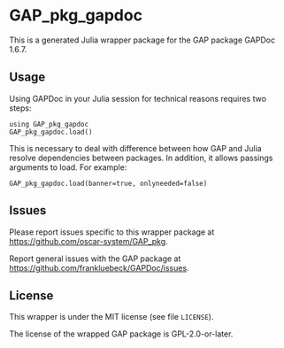 # GAP_pkg_gapdoc

This is a generated Julia wrapper package for the GAP package GAPDoc 1.6.7.

## Usage

Using GAPDoc in your Julia session for technical reasons requires two steps:

    using GAP_pkg_gapdoc
    GAP_pkg_gapdoc.load()

This is necessary to deal with difference between how GAP and Julia
resolve dependencies between packages. In addition, it allows passings
arguments to load. For example:

    GAP_pkg_gapdoc.load(banner=true, onlyneeded=false)

## Issues

Please report issues specific to this wrapper package at <https://github.com/oscar-system/GAP_pkg>.

Report general issues with the GAP package at <https://github.com/frankluebeck/GAPDoc/issues>.

## License

This wrapper is under the MIT license (see file `LICENSE`).

The license of the wrapped GAP package is GPL-2.0-or-later.
